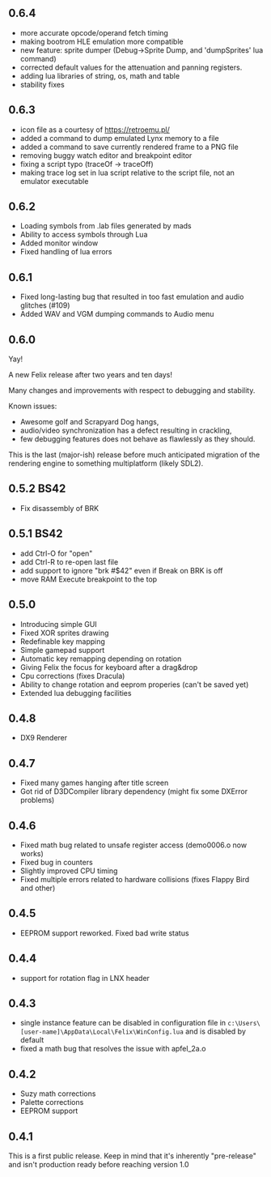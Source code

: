 ## 0.6.4
- more accurate opcode/operand fetch timing
- making bootrom HLE emulation more compatible
- new feature: sprite dumper (Debug->Sprite Dump, and 'dumpSprites' lua command)
- corrected default values for the attenuation and panning registers.
- adding lua libraries of string, os, math and table 
- stability fixes

## 0.6.3

- icon file as a courtesy of https://retroemu.pl/
- added a command to dump emulated Lynx memory to a file
- added a command to save currently rendered frame to a PNG file
- removing buggy watch editor and breakpoint editor
- fixing a script typo (traceOf -> traceOff)
- making trace log set in lua script relative to the script file, not an emulator executable

## 0.6.2

- Loading symbols from .lab files generated by mads
- Ability to access symbols through Lua
- Added monitor window
- Fixed handling of lua errors

## 0.6.1

- Fixed long-lasting bug that resulted in too fast emulation and audio glitches (#109)
- Added WAV and VGM dumping commands to Audio menu

## 0.6.0

Yay!

A new Felix release after two years and ten days!

Many changes and improvements with respect to debugging and stability.

Known issues:

- Awesome golf and Scrapyard Dog hangs,
- audio/video synchronization has a defect resulting in crackling,
- few debugging features does not behave as flawlessly as they should.

This is the last (major-ish) release before much anticipated migration of the rendering engine to something multiplatform (likely SDL2).

## 0.5.2 BS42

 - Fix disassembly of BRK

## 0.5.1 BS42

 - add Ctrl-O for "open"
 - add Ctrl-R to re-open last file
 - add support to ignore "brk #$42" even if Break on BRK is off
 - move RAM Execute breakpoint to the top

## 0.5.0

- Introducing simple GUI
- Fixed XOR sprites drawing
- Redefinable key mapping
- Simple gamepad support
- Automatic key remapping depending on rotation
- Giving Felix the focus for keyboard after a drag&drop
- Cpu corrections (fixes Dracula)
- Ability to change rotation and eeprom properies (can't be saved yet)
- Extended lua debugging facilities

## 0.4.8

- DX9 Renderer

## 0.4.7

- Fixed many games hanging after title screen
- Got rid of D3DCompiler library dependency (might fix some DXError problems)

## 0.4.6

- Fixed math bug related to unsafe register access (demo0006.o now works)
- Fixed bug in counters
- Slightly improved CPU timing
- Fixed multiple errors related to hardware collisions (fixes Flappy Bird and other)

## 0.4.5

- EEPROM support reworked. Fixed bad write status

## 0.4.4

- support for rotation flag in LNX header

## 0.4.3

- single instance feature can be disabled in configuration file in `c:\Users\[user-name]\AppData\Local\Felix\WinConfig.lua` and is disabled by default
- fixed a math bug that resolves the issue with apfel_2a.o

## 0.4.2

- Suzy math corrections
- Palette corrections
- EEPROM support

## 0.4.1

This is a first public release.
Keep in mind that it's inherently "pre-release" and isn't production ready before reaching version 1.0
